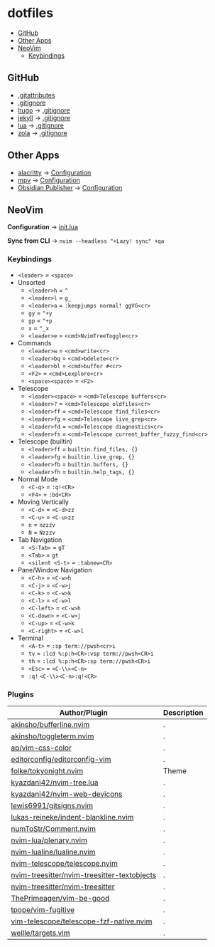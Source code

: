 # dotfiles

- [GitHub](/#GitHub)
- [Other Apps](/#Other-Apps)
- [NeoVim](/#NeoVim)
  - [Keybindings](/#Keybindings)

## GitHub

- [.gitattributes](.gitattributes)
- [.gitignore](.gitignore)
- [hugo](https://gohugo.io/) → [.gitignore](github/hugo.gitignore)
- [jekyll](https://jekyllrb.com/) → [.gitignore](github/jekyll.gitignore)
- [lua](https://www.lua.org/) → [.gitignore](github/lua.gitignore)
- [zola](https://www.getzola.org/) → [.gitignore](github/zola.gitignore)

## Other Apps

- [alacritty](https://github.com/alacritty/alacritty) → [Configuration](others/alacritty.yml)
- [mpv](https://mpv.io/) → [Configuration](others/mpv.toml)
- [Obsidian Publisher](https://github.com/ObsidianPublisher/obsidian-github-publisher) → [Configuration](others/obsidian-publisher.json)

## NeoVim

**Configuration** → [init.lua](nvim/init.lua)

**Sync from CLI** → `nvim --headless "+Lazy! sync" +qa`

### Keybindings

- `<leader>` = `<space>`
- Unsorted
  - `<leader>h` = `^`
  - `<leader>l` = `g_`
  - `<leader>a` = `:keepjumps normal! ggVG<cr>`
  - `gy` = `"+y`
  - `gp` = `"+p`
  - `x` = `"_x`
  - `<leader>e` = `<cmd>NvimTreeToggle<cr>`
- Commands
  - `<leader>w` = `<cmd>write<cr>`
  - `<leader>bq` = `<cmd>bdelete<cr>`
  - `<leader>bl` = `<cmd>buffer #<cr>`
  - `<F2>` = `<cmd>Lexplore<cr>`
  - `<space><space>` = `<F2>`
- Telescope
  - `<leader><space>` = `<cmd>Telescope buffers<cr>`
  - `<leader>?` = `<cmd>Telescope oldfiles<cr>`
  - `<leader>ff` = `<cmd>Telescope find_files<cr>`
  - `<leader>fg` = `<cmd>Telescope live_grep<cr>`
  - `<leader>fd` = `<cmd>Telescope diagnostics<cr>`
  - `<leader>fs` = `<cmd>Telescope current_buffer_fuzzy_find<cr>`
- Telescope (builtin)
  - `<leader>ff` = `builtin.find_files, {}`
  - `<leader>fg` = `builtin.live_grep, {}`
  - `<leader>fb` = `builtin.buffers, {}`
  - `<leader>fh` = `builtin.help_tags, {}`
- Normal Mode
  - `<C-q>` = `:q!<CR>`
  - `<F4>` = `:bd<CR>`
- Moving Vertically
  - `<C-d>` = `<C-d>zz`
  - `<C-u>` = `<C-u>zz`
  - `n` = `nzzzv`
  - `N` = `Nzzzv`
- Tab Navigation
  - `<S-Tab>` = `gT`
  - `<Tab>` = `gt`
  - `<silent <S-t>` = `:tabnew<CR>`
- Pane/Window Navigation
  - `<C-h>` = `<C-w>h`
  - `<C-j>` = `<C-w>j`
  - `<C-k>` = `<C-w>k`
  - `<C-l>` = `<C-w>l`
  - `<C-left>` = `<C-w>h`
  - `<C-down>` = `<C-w>j`
  - `<C-up>` = `<C-w>k`
  - `<C-right>` = `<C-w>l`
- Terminal
  - `<A-t>` = `:sp term://pwsh<cr>i`
  - `tv` = `:lcd %:p:h<CR>:vsp term://pwsh<CR>i`
  - `th` = `:lcd %:p:h<CR>:sp term://pwsh<CR>i`
  - `<Esc>` = `<C-\\><C-n>`
  - `:q!` `<C-\\><C-n>:q!<CR>`

### Plugins

| Author/Plugin                                                                                                 | Description |
| ------------------------------------------------------------------------------------------------------------- | ----------- |
| [akinsho/bufferline.nvim](https://github.com/akinsho/bufferline.nvim)                                         | .           |
| [akinsho/toggleterm.nvim](https://github.com/akinsho/toggleterm.nvim)                                         | .           |
| [ap/vim-css-color](https://github.com/ap/vim-css-color)                                                       | .           |
| [editorconfig/editorconfig-vim](https://github.com/editorconfig/editorconfig-vim)                             | .           |
| [folke/tokyonight.nvim](https://github.com/folke/tokyonight.nvim)                                             | Theme       |
| [kyazdani42/nvim-tree.lua](https://github.com/kyazdani42/nvim-tree.lua)                                       | .           |
| [kyazdani42/nvim-web-devicons](https://github.com/kyazdani42/nvim-web-devicons)                               | .           |
| [lewis6991/gitsigns.nvim](https://github.com/lewis6991/gitsigns.nvim)                                         | .           |
| [lukas-reineke/indent-blankline.nvim](https://github.com/lukas-reineke/indent-blankline.nvim)                 | .           |
| [numToStr/Comment.nvim](https://github.com/numToStr/Comment.nvim)                                             | .           |
| [nvim-lua/plenary.nvim](https://github.com/nvim-lua/plenary.nvim)                                             | .           |
| [nvim-lualine/lualine.nvim](https://github.com/nvim-lualine/lualine.nvim)                                     | .           |
| [nvim-telescope/telescope.nvim](https://github.com/nvim-telescope/telescope.nvim)                             | .           |
| [nvim-treesitter/nvim-treesitter-textobjects](https://github.com/nvim-treesitter/nvim-treesitter-textobjects) | .           |
| [nvim-treesitter/nvim-treesitter](https://github.com/nvim-treesitter/nvim-treesitter)                         | .           |
| [ThePrimeagen/vim-be-good](https://github.com/ThePrimeagen/vim-be-good)                                       | .           |
| [tpope/vim-fugitive](https://github.com/tpope/vim-fugitive)                                                   | .           |
| [vim-telescope/telescope-fzf-native.nvim](https://github.com/vim-telescope/telescope-fzf-native.nvim)         | .           |
| [wellle/targets.vim](https://github.com/wellle/targets.vim)                                                   | .           |
